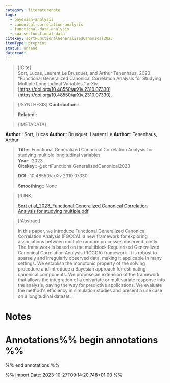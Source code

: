 ```yaml
---
category: literaturenote
tags:
  - bayesian-analysis
  - canonical-correlation-analysis
  - functional-data-analysis
  - sparse-functional-data
citekey: sortFunctionalGeneralizedCanonical2023
itemType: preprint
status: unread
dateread:
---
```


> [!Cite]  
> Sort, Lucas, Laurent Le Brusquet, and Arthur Tenenhaus. 2023. “Functional Generalized Canonical Correlation Analysis for Studying Multiple Longitudinal Variables.” arXiv. [https://doi.org/10.48550/arXiv.2310.07330](https://doi.org/10.48550/arXiv.2310.07330).

> [!SYNTHESIS] 
>**Contribution**::
>
>**Related**:: 
>

> [!METADATA]  
>
**Author**:: Sort, Lucas
**Author**:: Brusquet, Laurent Le
**Author**:: Tenenhaus, Arthur<br>
> **Title**:: Functional Generalized Canonical Correlation Analysis for studying multiple longitudinal variables    
> **Year**:: 2023     
> **Citekey**:: @sortFunctionalGeneralizedCanonical2023    
>    
>    
>     
>    
>    
>     
>    
>**DOI**:: 10.48550/arXiv.2310.07330    
>
>**Smoothing**:: None

> [!LINK] 
>
> [Sort et al_2023_Functional Generalized Canonical Correlation Analysis for studying multiple.pdf](file:///Users/steven/Library/CloudStorage/GoogleDrive-steven.golovkine@ul.ie/My%20Drive/bibliography/arXiv/2023/Sort%20et%20al_2023_Functional%20Generalized%20Canonical%20Correlation%20Analysis%20for%20studying%20multiple.pdf).

>[!Abstract]
>
>In this paper, we introduce Functional Generalized Canonical Correlation Analysis (FGCCA), a new framework for exploring associations between multiple random processes observed jointly. The framework is based on the multiblock Regularized Generalized Canonical Correlation Analysis (RGCCA) framework. It is robust to sparsely and irregularly observed data, making it applicable in many settings. We establish the monotonic property of the solving procedure and introduce a Bayesian approach for estimating canonical components. We propose an extension of the framework that allows the integration of a univariate or multivariate response into the analysis, paving the way for predictive applications. We evaluate the method's efficiency in simulation studies and present a use case on a longitudinal dataset.
>>


# Notes<br>
# Annotations%% begin annotations %%  
 
  
%% end annotations %%

%% Import Date: 2023-10-27T09:14:20.748+01:00 %%
